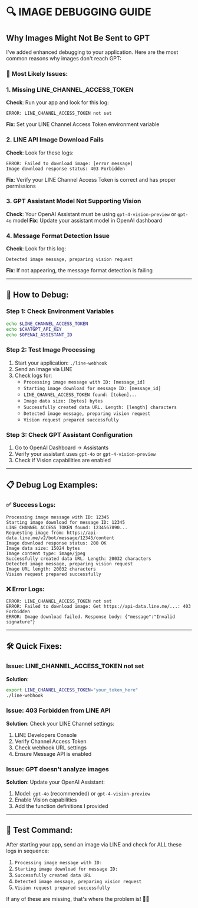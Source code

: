 # 🔍 IMAGE DEBUGGING GUIDE

## Why Images Might Not Be Sent to GPT

I've added enhanced debugging to your application. Here are the most common reasons why images don't reach GPT:

### 🚨 **Most Likely Issues:**

### 1. **Missing LINE_CHANNEL_ACCESS_TOKEN**
**Check**: Run your app and look for this log:
```
ERROR: LINE_CHANNEL_ACCESS_TOKEN not set
```
**Fix**: Set your LINE Channel Access Token environment variable

### 2. **LINE API Image Download Fails**
**Check**: Look for these logs:
```
ERROR: Failed to download image: [error message]
Image download response status: 403 Forbidden
```
**Fix**: Verify your LINE Channel Access Token is correct and has proper permissions

### 3. **GPT Assistant Model Not Supporting Vision**
**Check**: Your OpenAI Assistant must be using `gpt-4-vision-preview` or `gpt-4o` model
**Fix**: Update your assistant model in OpenAI dashboard

### 4. **Message Format Detection Issue**
**Check**: Look for this log:
```
Detected image message, preparing vision request
```
**Fix**: If not appearing, the message format detection is failing

---

## 🔧 **How to Debug:**

### **Step 1: Check Environment Variables**
```bash
echo $LINE_CHANNEL_ACCESS_TOKEN
echo $CHATGPT_API_KEY
echo $OPENAI_ASSISTANT_ID
```

### **Step 2: Test Image Processing**
1. Start your application: `./line-webhook`
2. Send an image via LINE
3. Check logs for:
   - `Processing image message with ID: [message_id]`
   - `Starting image download for message ID: [message_id]`
   - `LINE_CHANNEL_ACCESS_TOKEN found: [token]...`
   - `Image data size: [bytes] bytes`
   - `Successfully created data URL. Length: [length] characters`
   - `Detected image message, preparing vision request`
   - `Vision request prepared successfully`

### **Step 3: Check GPT Assistant Configuration**
1. Go to OpenAI Dashboard → Assistants
2. Verify your assistant uses `gpt-4o` or `gpt-4-vision-preview`
3. Check if Vision capabilities are enabled

---

## 📋 **Debug Log Examples:**

### ✅ **Success Logs:**
```
Processing image message with ID: 12345
Starting image download for message ID: 12345
LINE_CHANNEL_ACCESS_TOKEN found: 1234567890...
Requesting image from: https://api-data.line.me/v2/bot/message/12345/content
Image download response status: 200 OK
Image data size: 15024 bytes
Image content type: image/jpeg
Successfully created data URL. Length: 20032 characters
Detected image message, preparing vision request
Image URL length: 20032 characters
Vision request prepared successfully
```

### ❌ **Error Logs:**
```
ERROR: LINE_CHANNEL_ACCESS_TOKEN not set
ERROR: Failed to download image: Get https://api-data.line.me/...: 403 Forbidden
ERROR: Image download failed. Response body: {"message":"Invalid signature"}
```

---

## 🛠️ **Quick Fixes:**

### **Issue**: LINE_CHANNEL_ACCESS_TOKEN not set
**Solution**:
```bash
export LINE_CHANNEL_ACCESS_TOKEN="your_token_here"
./line-webhook
```

### **Issue**: 403 Forbidden from LINE API
**Solution**: Check your LINE Channel settings:
1. LINE Developers Console
2. Verify Channel Access Token
3. Check webhook URL settings
4. Ensure Message API is enabled

### **Issue**: GPT doesn't analyze images
**Solution**: Update your OpenAI Assistant:
1. Model: `gpt-4o` (recommended) or `gpt-4-vision-preview`
2. Enable Vision capabilities
3. Add the function definitions I provided

---

## 🎯 **Test Command:**
After starting your app, send an image via LINE and check for ALL these logs in sequence:
1. `Processing image message with ID:`
2. `Starting image download for message ID:`
3. `Successfully created data URL`
4. `Detected image message, preparing vision request`
5. `Vision request prepared successfully`

If any of these are missing, that's where the problem is! 🕵️‍♂️